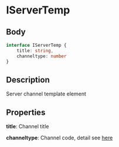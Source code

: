 # IServerTemp

## Body

```typescript
interface IServerTemp {
    title: string,
    channeltype: number
}
```

## Description

Server channel template element

## Properties

**title**: Channel title

**channeltype**: Channel code, detail see [here](./../utility/ChannelType.md)